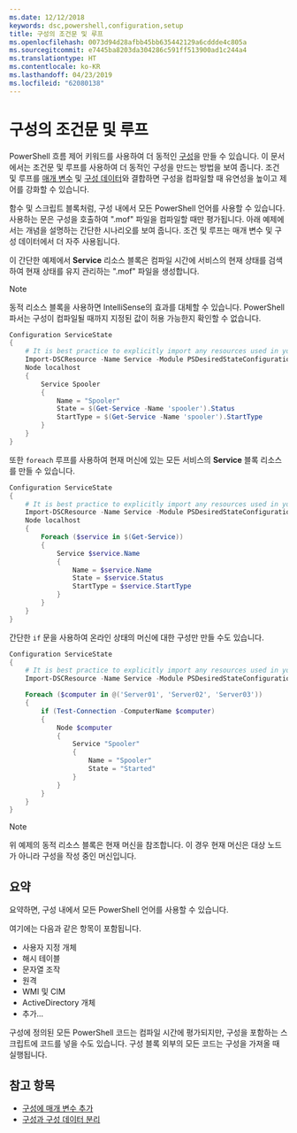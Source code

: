 ```yaml
---
ms.date: 12/12/2018
keywords: dsc,powershell,configuration,setup
title: 구성의 조건문 및 루프
ms.openlocfilehash: 0073d94d28afbb45bb635442129a6cddde4c805a
ms.sourcegitcommit: e7445ba8203da304286c591ff513900ad1c244a4
ms.translationtype: HT
ms.contentlocale: ko-KR
ms.lasthandoff: 04/23/2019
ms.locfileid: "62080138"
---
```

# <a name="conditional-statements-and-loops-in-configurations"></a>구성의 조건문 및 루프

PowerShell 흐름 제어 키워드를 사용하여 더 동적인 [구성](configurations.md)을 만들 수 있습니다. 이 문서에서는 조건문 및 루프를 사용하여 더 동적인 구성을 만드는 방법을 보여 줍니다. 조건 및 루프를 [매개 변수](add-parameters-to-a-configuration.md) 및 [구성 데이터](configData.md)와 결합하면 구성을 컴파일할 때 유연성을 높이고 제어를 강화할 수 있습니다.

함수 및 스크립트 블록처럼, 구성 내에서 모든 PowerShell 언어를 사용할 수 있습니다. 사용하는 문은 구성을 호출하여 ".mof" 파일을 컴파일할 때만 평가됩니다. 아래 예제에서는 개념을 설명하는 간단한 시나리오를 보여 줍니다. 조건 및 루프는 매개 변수 및 구성 데이터에서 더 자주 사용됩니다.

이 간단한 예제에서 **Service** 리소스 블록은 컴파일 시간에 서비스의 현재 상태를 검색하여 현재 상태를 유지 관리하는 ".mof" 파일을 생성합니다.

> [!NOTE]
> 동적 리소스 블록을 사용하면 IntelliSense의 효과를 대체할 수 있습니다. PowerShell 파서는 구성이 컴파일될 때까지 지정된 값이 허용 가능한지 확인할 수 없습니다.

```powershell
Configuration ServiceState
{
    # It is best practice to explicitly import any resources used in your Configurations.
    Import-DSCResource -Name Service -Module PSDesiredStateConfiguration
    Node localhost
    {
        Service Spooler
        {
            Name = "Spooler"
            State = $(Get-Service -Name 'spooler').Status
            StartType = $(Get-Service -Name 'spooler').StartType
        }
    }
}
```

또한 `foreach` 루프를 사용하여 현재 머신에 있는 모든 서비스의 **Service** 블록 리소스를 만들 수 있습니다.

```powershell
Configuration ServiceState
{
    # It is best practice to explicitly import any resources used in your Configurations.
    Import-DSCResource -Name Service -Module PSDesiredStateConfiguration
    Node localhost
    {
        Foreach ($service in $(Get-Service))
        {
            Service $service.Name
            {
                Name = $service.Name
                State = $service.Status
                StartType = $service.StartType
            }
        }
    }
}
```

간단한 `if` 문을 사용하여 온라인 상태의 머신에 대한 구성만 만들 수도 있습니다.

```powershell
Configuration ServiceState
{
    # It is best practice to explicitly import any resources used in your Configurations.
    Import-DSCResource -Name Service -Module PSDesiredStateConfiguration

    Foreach ($computer in @('Server01', 'Server02', 'Server03'))
    {
        if (Test-Connection -ComputerName $computer)
        {
            Node $computer
            {
                Service "Spooler"
                {
                    Name = "Spooler"
                    State = "Started"
                }
            }
        }
    }
}
```

> [!NOTE]
> 위 예제의 동적 리소스 블록은 현재 머신을 참조합니다. 이 경우 현재 머신은 대상 노드가 아니라 구성을 작성 중인 머신입니다.

<!---
Mention Get-DSCConfigurationFromSystem
-->

## <a name="summary"></a>요약

요약하면, 구성 내에서 모든 PowerShell 언어를 사용할 수 있습니다.

여기에는 다음과 같은 항목이 포함됩니다.

- 사용자 지정 개체
- 해시 테이블
- 문자열 조작
- 원격
- WMI 및 CIM
- ActiveDirectory 개체
- 추가...

구성에 정의된 모든 PowerShell 코드는 컴파일 시간에 평가되지만, 구성을 포함하는 스크립트에 코드를 넣을 수도 있습니다. 구성 블록 외부의 모든 코드는 구성을 가져올 때 실행됩니다.

## <a name="see-also"></a>참고 항목

- [구성에 매개 변수 추가](add-parameters-to-a-configuration.md)
- [구성과 구성 데이터 분리](configData.md)
